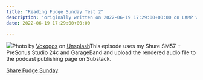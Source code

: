 ```yaml
---
title: "Reading Fudge Sunday Test 2"
description: 'originally written on 2022-06-19 17:29:00+00:00 on LAMP with vi, WordPress, Jekyll, Gatsby Cloud, Netlify, Revue, Substack, or Buttondown'
date: 2022-06-19 17:29:00+00:00

---
```


[![](https://images.unsplash.com/photo-1643495350935-25cc12678b57?crop=entropy&cs=tinysrgb&fit=max&fm=jpg&ixid=MnwzMDAzMzh8MHwxfHNlYXJjaHwxMnx8c2h1cmV8ZW58MHx8fHwxNjU1NjU5Njkz&ixlib=rb-1.2.1&q=80&w=1080)](https://images.unsplash.com/photo-1643495350935-25cc12678b57?crop=entropy&cs=tinysrgb&fit=max&fm=jpg&ixid=MnwzMDAzMzh8MHwxfHNlYXJjaHwxMnx8c2h1cmV8ZW58MHx8fHwxNjU1NjU5Njkz&ixlib=rb-1.2.1&q=80&w=1080)Photo by [Voxogos](https://unsplash.com/@voxogos) on [Unsplash](https://unsplash.com)This episode uses my Shure SM57 + PreSonus Studio 24c and GarageBand and upload the rendered audio file to the podcast publishing page on Substack.

[Share Fudge Sunday](https://sunday.fudge.org/?utm_source=substack&utm_medium=email&utm_content=share&action=share)


